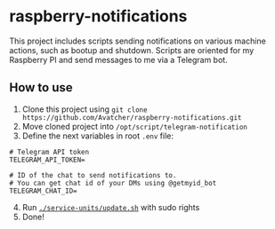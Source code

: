 # raspberry-notifications

This project includes scripts sending notifications on various
machine actions, such as bootup and shutdown.
Scripts are oriented for my Raspberry PI and send messages to
me via a Telegram bot.

## How to use

1. Clone this project using `git clone https://github.com/Avatcher/raspberry-notifications.git`
2. Move cloned project into `/opt/script/telegram-notification`
3. Define the next variables in root `.env` file:
```properties
# Telegram API token
TELEGRAM_API_TOKEN=

# ID of the chat to send notifications to.
# You can get chat id of your DMs using @getmyid_bot
TELEGRAM_CHAT_ID=
```
4. Run [`./service-units/update.sh`](./service-units/update.sh) with sudo rights
5. Done!

